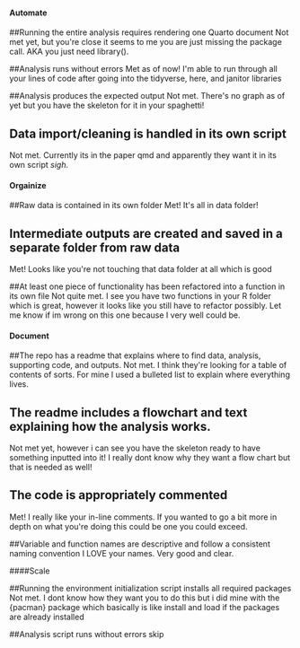 #### Automate
##Running the entire analysis requires rendering one Quarto document
Not met yet, but you're close it seems to me you are just missing the package call. AKA you just need library(). 

##Analysis runs without errors
Met as of now! I'm able to run through all your lines of code after going into the tidyverse, here, and janitor libraries

##Analysis produces the expected output
Not met. There's no graph as of yet but you have the skeleton for it in your spaghetti!

## Data import/cleaning is handled in its own script
Not met. Currently its in the paper qmd and apparently they want it in its own script *sigh*.

#### Orgainize

##Raw data is contained in its own folder
Met! It's all in data folder!

## Intermediate outputs are created and saved in a separate folder from raw data 
Met! Looks like you're not touching that data folder at all which is good

##At least one piece of functionality has been refactored into a function in its own file
Not quite met. I see you have two functions in your R folder which is great, however it looks like you still have to refactor possibly. Let me know if im wrong on this one because I very well could be.

#### Document

##The repo has a readme that explains where to find data, analysis, supporting code, and outputs. 
Not met. I think they're looking for a table of contents of sorts. For mine I used a bulleted list to explain where everything lives. 

## The readme includes a flowchart and text explaining how the analysis works. 
Not met yet, however i can see you have the skeleton ready to have something inputted into it! I really dont know why they want a flow chart but that is needed as well!

## The code is appropriately commented 
Met! I really like your in-line comments. If you wanted to go a bit more in depth on what you're doing this could be one you could exceed. 

##Variable and function names are descriptive and follow a consistent naming convention
I LOVE your names. Very good and clear. 

####Scale

##Running the environment initialization script installs all required packages
Not met. I dont know how they want you to do this but i did mine with the {pacman} package which basically is like install and load if the packages are already installed

##Analysis script runs without errors 
skip 



